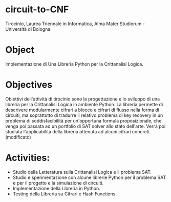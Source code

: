 # circuit-to-CNF
Tirocinio, Laurea Triennale in Informatica, Alma Mater Studiorum - Università di Bologna.

# Object
Implementazione di Una Libreria Python per la Crittanalisi Logica.

# Objectives
Obiettivi dell'attività di tirocinio sono la progettazione e lo sviluppo di una libreria per la Crittanalisi Logica in ambiente Python. La libreria permette di descrivere modularmente cifrari a blocco e cifrari di flusso nella forma di circuiti, ma soprattutto di tradurre il relativo problema di key recovery in un problema di soddisfacibilità per un'opportuna formula proposizionale, che venga poi passata ad un portfolio di SAT solver allo stato dell'arte. Verrà poi studiata l'applicabilità della libreria ottenuta ad alcuni cifrari concreti. (modificato) 

# Activities:
+ Studio della Letteratura sulla Crittanalisi Logica e il problema SAT.
+ Studio e sperimentazione con alcune librerie Python per il problema SAT e per il progetto e la simulazione di circuiti.
+ Implementazione della Libreria in Python.
+ Testing della Libreria su Cifrari e Hash Functions.
